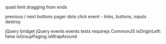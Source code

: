 <!-- set initial x to seleted cell -->
quad limit dragging from ends
<!-- test margins on items -->
<!-- window resize logic -->
previous / next buttons
pager dots
click event - links, buttons, inputs
destroy
<!-- only animate when moving -->
<!-- add translate -->
jQuery bridget
jQuery events
events
tests
requirejs
CommonJS
isOriginLeft: false
isGroupPaging
isWrapAround

